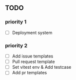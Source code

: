 ## TODO

### priority 1

- [ ] Deployment system

### priority 2

- [ ] Add issue templates
- [ ] Pull request template
- [ ] Set vitest env & Add testcase
- [ ] Add pr templates
